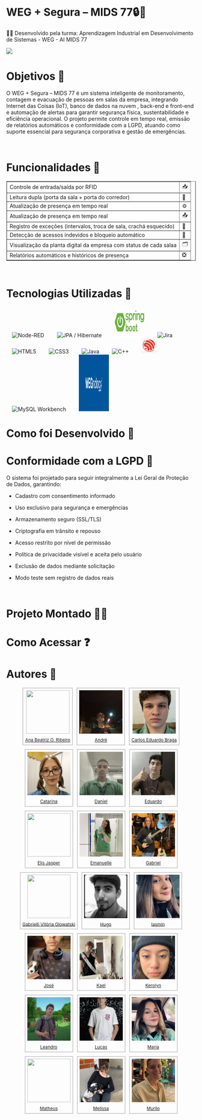 # WEG + Segura – MIDS 77🔒🌱

👩‍💻 Desenvolvido pela turma: Aprendizagem Industrial em Desenvolvimento de Sistemas - WEG - AI MIDS 77

<p align="left">
<img loading="lazy" src="http://img.shields.io/static/v1?label=STATUS&message=EM-DESENVOLVIMENTO&color=GREEN&style=for-the-badge"/>
</p>

# Objetivos 📝

O WEG + Segura – MIDS 77 é um sistema inteligente de monitoramento, contagem e evacuação de pessoas em salas da empresa, integrando Internet das Coisas (IoT), banco de dados na nuvem , back-end e front-end e automação de alertas para garantir segurança física, sustentabilidade e eficiência operacional.
O projeto permite controle em tempo real, emissão de relatórios automáticos e conformidade com a LGPD, atuando como suporte essencial para segurança corporativa e gestão de emergências.

<br>

# Funcionalidades 🔨


<table border="1" cellpadding="10" cellspacing="0">
    <tbody>
                <tr>
            <td>Controle de entrada/saída por RFID</td>
            <td>📥</td>
        </tr>
        <tr>
            <td>Leitura dupla (porta da sala + porta do corredor)</td>
            <td>🔎</td>
        </tr>
        <tr>
            <td>Atualização de presença em tempo real</td>
            <td>⚙️</td>
        </tr>
        <tr>
            <td>Atualização de presença em tempo real</td>
            <td>📤</td>
        </tr>
        <tr>
            <td>Registro de exceções (intervalos, troca de sala, crachá esquecido)</td>
            <td>📖</td>
        </tr>
        <tr>
            <td>Detecção de acessos indevidos e bloqueio automático</td>
            <td>📌</td>
        </tr>
        <tr>
            <td>Visualização da planta digital da empresa com status de cada salaa</td>
            <td>🗂️</td>
        </tr>
        <tr>
            <td>Relatórios automáticos e históricos de presença</td>
            <td>❎</td>
        </tr>
    </tbody>
</table>

<br>




# Tecnologias Utilizadas 👾

<p align="left">
    <img alt="Node-RED" src="https://cdn.jsdelivr.net/gh/devicons/devicon@latest/icons/nodered/nodered-original.svg" width="40" height="40" hspace="15" />
    <img alt="JPA / Hibernate" src="https://cdn.jsdelivr.net/gh/devicons/devicon/icons/hibernate/hibernate-original.svg" width="40" height="40" hspace="15" />
    <img alt="Spring Boot" src="assets/README/springboot.png" width="80" height="80" hspace="15" />
    <img alt="Jira" src="https://cdn.jsdelivr.net/gh/devicons/devicon/icons/jira/jira-original.svg" width="40" height="40" hspace="15" />
    <img alt="HTML5" src="https://cdn.jsdelivr.net/gh/devicons/devicon/icons/html5/html5-original.svg" width="40" height="40" hspace="15" />
    <img alt="CSS3" src="https://cdn.jsdelivr.net/gh/devicons/devicon/icons/css3/css3-original.svg" width="40" height="40" hspace="15" />
    <img alt="Java" src="https://cdn.jsdelivr.net/gh/devicons/devicon/icons/java/java-original.svg" width="40" height="40" hspace="15" />
    <img alt="C++" src="https://cdn.jsdelivr.net/gh/devicons/devicon/icons/cplusplus/cplusplus-original.svg" width="40" height="40" hspace="15" />
    <img alt="ESP32" src="assets/README/esp32.png" width="40" height="40" hspace="15" />
    <img alt="MySQL Workbench" src="https://cdn.jsdelivr.net/gh/devicons/devicon/icons/mysql/mysql-original.svg" width="40" height="40" hspace="15" />
    <img alt="WEGnology" src="assets/README/wegnology.jpg" width="80" height="150" hspace="15" />
</p>

# Como foi Desenvolvido 🤔





# Conformidade com a LGPD 🔐

O sistema foi projetado para seguir integralmente a Lei Geral de Proteção de Dados, garantindo:



- Cadastro com consentimento informado

- Uso exclusivo para segurança e emergências

- Armazenamento seguro (SSL/TLS)

- Criptografia em trânsito e repouso

- Acesso restrito por nível de permissão

- Política de privacidade visível e aceita pelo usuário

- Exclusão de dados mediante solicitação
  
- Modo teste sem registro de dados reais

  <br>


# Projeto Montado 🧑‍💻



# Como Acessar ❓


# Autores 👤

<div style="display: flex; flex-wrap: wrap; justify-content: center; gap: 10px;">

  <div style="text-align: center; border: 2px solid #ccc; padding: 5px;">
    <img loading="lazy" src="https://github.com/user-attachments/assets/9a812c36-e6c9-4009-a76b-20749d0a0a47" style="width:115px; height:115px; object-fit: cover;"><br>
    <sub><a href="https://github.com/Ana18022008">Ana Beatriz O. Ribeiro</a></sub>
  </div>

  <div style="text-align: center; border: 2px solid #ccc; padding: 5px;">
    <img loading="lazy" src="assets/README/andre.jpg" style="width:115px; height:115px; object-fit: cover;"><br>
    <sub><a href="https://github.com/andrMiotto">André</a></sub>
  </div>

  <div style="text-align: center; border: 2px solid #ccc; padding: 5px;">
    <img loading="lazy" src="assets/README/CarlosEduardo.jpeg" style="width:115px; height:115px; object-fit: cover;"><br>
    <sub><a href="https://github.com">Carlos Eduardo Braga</a></sub>
  </div>

  <div style="text-align: center; border: 2px solid #ccc; padding: 5px;">
    <img loading="lazy" src="assets/README/catarina.jpg" style="width:115px; height:115px; object-fit: cover;"><br>
    <sub><a href="https://github.com/Catarina0830">Catarina</a></sub>
  </div>

  <div style="text-align: center; border: 2px solid #ccc; padding: 5px;">
    <img loading="lazy" src="assets/README/daniel.jpg" style="width:115px; height:115px; object-fit: cover;"><br>
    <sub><a href="https://github.com/danielSismer">Daniel</a></sub>
  </div>

  <div style="text-align: center; border: 2px solid #ccc; padding: 5px;">
    <img loading="lazy" src="assets/README/eduardo.jpg" style="width:115px; height:115px; object-fit: cover;"><br>
    <sub><a href="https://github.com/EduardoDias1902">Eduardo</a></sub>
  </div>

  <div style="text-align: center; border: 2px solid #ccc; padding: 5px;">
    <img loading="lazy" src="https://github.com/user-attachments/assets/c9277e3f-f8d7-4bdc-b351-fd665145d635" style="width:115px; height:115px; object-fit: cover;"><br>
    <sub><a href="https://github.com/Liiiiisssz">Elis Jasper</a></sub>
  </div>

 <div style="text-align: center; border: 2px solid #ccc; padding: 5px;">
    <img loading="lazy" src="assets/README/emanuelle.jpg" style="width:115px; height:115px; object-fit: cover;"><br>
    <sub><a href="https://github.com/manu-hostin">Emanuelle</a></sub>
  </div>

 <div style="text-align: center; border: 2px solid #ccc; padding: 5px;">
    <img loading="lazy" src="assets/README/fagundes.jpg" style="width:115px; height:115px; object-fit: cover;"><br>
    <sub><a href="https://github.com/gabrielEFagundes">Gabriel</a></sub>
  </div>

  <div style="text-align: center; border: 2px solid #ccc; padding: 5px;">
    <img loading="lazy" src="https://github.com/user-attachments/assets/f1da660f-f2a2-40bd-a466-bad4d5351e6d" style="width:115px; height:115px; object-fit: cover;"><br>
    <sub><a href="https://github.com/Viihh-77">Gabrielli Vitória Glowatski</a></sub>
  </div>

  <div style="text-align: center; border: 2px solid #ccc; padding: 5px;">
    <img loading="lazy" src="assets/README/hugo.jpg" style="width:115px; height:115px; object-fit: cover;"><br>
    <sub><a href="https://github.com/HugoDeleonP">Hugo</a></sub>
  </div>

  <div style="text-align: center; border: 2px solid #ccc; padding: 5px;">
    <img loading="lazy" src="assets/README/Yasmin.jpg" style="width:115px; height:115px; object-fit: cover;"><br>
    <sub><a href="https://github.com/min07775">Iasmin</a></sub>
  </div>

  <div style="text-align: center; border: 2px solid #ccc; padding: 5px;">
    <img loading="lazy" src="assets/README/jose.jpg" style="width:115px; height:115px; object-fit: cover;"><br>
    <sub><a href="https://github.com/Jose7764">José</a></sub>
  </div>

  <div style="text-align: center; border: 2px solid #ccc; padding: 5px;">
    <img loading="lazy" src="assets/README/kael.jpg" style="width:115px; height:115px; object-fit: cover;"><br>
    <sub><a href="https://github.com/KaelLuih">Kael</a></sub>
  </div>

  <div style="text-align: center; border: 2px solid #ccc; padding: 5px;">
    <img loading="lazy" src="assets/README/kerolyn.jpg" style="width:115px; height:115px; object-fit: cover;"><br>
    <sub><a href="https://github.com/kerolynpadilha">Kerolyn</a></sub>
  </div>

  <div style="text-align: center; border: 2px solid #ccc; padding: 5px;">
    <img loading="lazy" src="assets/README/leandro.png" style="width:115px; height:115px; object-fit: cover;"><br>
    <sub><a href="https://github.com/leandroFilipy">Leandro</a></sub>
  </div>

  <div style="text-align: center; border: 2px solid #ccc; padding: 5px;">
    <img loading="lazy" src="assets/README/lucas.jpg" style="width:115px; height:115px; object-fit: cover;"><br>
    <sub><a href="https://github.com/lucasschlei">Lucas</a></sub>
  </div>

  <div style="text-align: center; border: 2px solid #ccc; padding: 5px;">
    <img loading="lazy" src="assets/README/maria.jpg" style="width:115px; height:115px; object-fit: cover;"><br>
    <sub><a href="https://github.com/Dudazabel">Maria</a></sub>
  </div>

  <div style="text-align: center; border: 2px solid #ccc; padding: 5px;">
    <img loading="lazy" src="" style="width:115px; height:115px; object-fit: cover;"><br>
    <sub><a href="https://github.com/Matheus089107">Matheus</a></sub>
  </div>

  <div style="text-align: center; border: 2px solid #ccc; padding: 5px;">
    <img loading="lazy" src="assets/README/Melissa.png" style="width:115px; height:115px; object-fit: cover;"><br>
    <sub><a href="https://github.com/melll1601">Melissa</a></sub>
  </div>

  <div style="text-align: center; border: 2px solid #ccc; padding: 5px;">
    <img loading="lazy" src="assets/README/murilo.jpg" style="width:115px; height:115px; object-fit: cover;"><br>
    <sub><a href="https://github.com/Murilo2901">Murilo</a></sub>
  </div>

</div>


 


